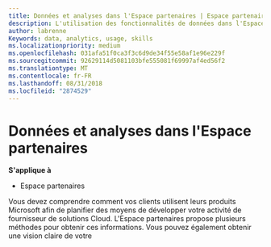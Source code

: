```yaml
---
title: Données et analyses dans l'Espace partenaires | Espace partenaires
description: L'utilisation des fonctionnalités de données dans l'Espace partenaires vous permet de mieux comprendre les besoins des clients
author: labrenne
Keywords: data, analytics, usage, skills
ms.localizationpriority: medium
ms.openlocfilehash: 031afa51f0ca3f3c6d9de34f55e58af1e96e229f
ms.sourcegitcommit: 92629114d5081103bfe555081f69997af4ed56f2
ms.translationtype: MT
ms.contentlocale: fr-FR
ms.lasthandoff: 08/31/2018
ms.locfileid: "2874529"
---
```

# <a name="data-and-analytics-in-partner-center"></a>Données et analyses dans l'Espace partenaires

**S'applique à**

- Espace partenaires

Vous devez comprendre comment vos clients utilisent leurs produits Microsoft afin de planifier des moyens de développer votre activité de fournisseur de solutions Cloud. L'Espace partenaires propose plusieurs méthodes pour obtenir ces informations. Vous pouvez également obtenir une vision claire de votre 